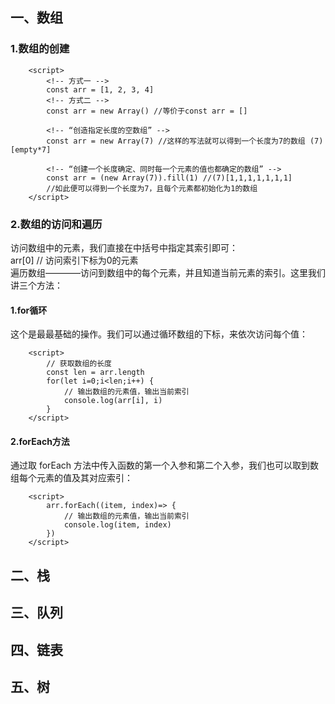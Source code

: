 ## 一、数组
### 1.数组的创建
```
    <script>
        <!-- 方式一 -->
        const arr = [1, 2, 3, 4]
        <!-- 方式二 -->
        const arr = new Array() //等价于const arr = []

        <!-- “创造指定长度的空数组” -->
        const arr = new Array(7) //这样的写法就可以得到一个长度为7的数组 (7)[empty*7]

        <!-- “创建一个长度确定、同时每一个元素的值也都确定的数组” -->
        const arr = (new Array(7)).fill(1) //(7)[1,1,1,1,1,1,1]
        //如此便可以得到一个长度为7，且每个元素都初始化为1的数组
    </script>
```
### 2.数组的访问和遍历
访问数组中的元素，我们直接在中括号中指定其索引即可：  
arr[0] // 访问索引下标为0的元素  
遍历数组————访问到数组中的每个元素，并且知道当前元素的索引。这里我们讲三个方法：
#### 1.for循环
这个是最最基础的操作。我们可以通过循环数组的下标，来依次访问每个值：
```
    <script>
        // 获取数组的长度
        const len = arr.length
        for(let i=0;i<len;i++) {
            // 输出数组的元素值，输出当前索引
            console.log(arr[i], i)
        }
    </script>
```
#### 2.forEach方法
通过取 forEach 方法中传入函数的第一个入参和第二个入参，我们也可以取到数组每个元素的值及其对应索引：
```
    <script>
        arr.forEach((item, index)=> {
            // 输出数组的元素值，输出当前索引
            console.log(item, index)
        })
    </script>
```
## 二、栈
## 三、队列
## 四、链表
## 五、树